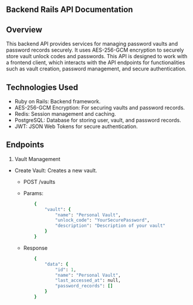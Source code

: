 ## Backend Rails API Documentation

## Overview

This backend API provides services for managing password vaults and password records securely. It uses AES-256-GCM encryption to securely store vault unlock codes and passwords. This API is designed to work with a frontend client, which interacts with the API endpoints for functionalities such as vault creation, password management, and secure authentication.

## Technologies Used

- Ruby on Rails: Backend framework.
- AES-256-GCM Encryption: For securing vaults and password records.
- Redis: Session management and caching.
- PostgreSQL: Database for storing user, vault, and password records.
- JWT: JSON Web Tokens for secure authentication.

## Endpoints

1. Vault Management

- Create Vault: Creates a new vault.

  - POST /vaults

  - Params:

    ```ruby
        {
            "vault": {
                "name": "Personal Vault",
                "unlock_code": "YourSecurePassword",
                "description": "Description of your vault"
            }
        }
    ```

  - Response

    ```ruby
        {
            "data": {
                "id": 1,
                "name": "Personal Vault",
                "last_accessed_at": null,
                "password_records": []
            }
        }
    ```

